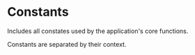 # Constants
Includes all constates used by the application's core functions.  

Constants are separated by their context.
